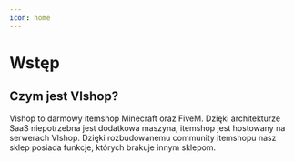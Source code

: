 ```yaml
---
icon: home
---
```


# Wstęp
## Czym jest VIshop?
Vishop to darmowy itemshop Minecraft oraz FiveM. 
Dzięki architekturze SaaS niepotrzebna jest dodatkowa maszyna, itemshop jest hostowany na serwerach VIshop. 
Dzięki rozbudowanemu community itemshopu nasz sklep posiada funkcje, których brakuje innym sklepom.